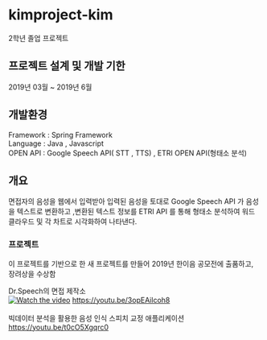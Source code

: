 # kimproject-kim
2학년 졸업 프로젝트

## 프로젝트 설계 및 개발 기한 
2019년 03월 ~ 2019년 6월

## 개발환경

Framework : Spring Framework <br>
Language : Java  , Javascript<br>
OPEN API : Google Speech API( STT , TTS) , ETRI OPEN API(형태소 분석) <br>

## 개요 

면접자의 음성을 웹에서 입력받아 입력된 음성을 토대로 Google Speech API 가 음성을 텍스트로 변환하고 ,변환된 텍스트 정보를 ETRI API 를 통해 형태소 분석하여 워드 클라우드 및 각 차트로 시각화하여 나타낸다.

### 프로젝트
이 프로젝트를 기반으로 한 새 프로젝트를 만들어 2019년 한이음 공모전에 출품하고, 장려상을 수상함

Dr.Speech의 면접 제작소<br>
[![Watch the video](https://i.ytimg.com/an_webp/3opEAilcoh8/mqdefault_6s.webp?du=3000&sqp=CKSm4PoF&rs=AOn4CLBRp5SukXS3UtuT5MDmpX5FcPyk1A)](https://youtu.be/3opEAilcoh8)
https://youtu.be/3opEAilcoh8
<br>
<br>
빅데이터 분석을 활용한 음성 인식 스피치 교정 애플리케이션<br>
https://youtu.be/t0cO5Xgqrc0
<br>

